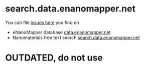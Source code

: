 # search.data.enanomapper.net

You can file [issues here](https://github.com/enanomapper/data.enanomapper.net/issues) you find on  

* eNanoMapper database [data.enanomapper.net](https://data.enanomapper.net)
* Nanomaterials free text search [search.data.enanomapper.net](http://search.data.enanomapper.net/)


# OUTDATED, do not use
